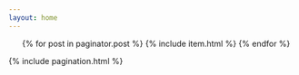 ```yaml
---
layout: home
---
```

<ul id="post-list">
    {% for post in paginator.post %}
        {% include item.html %}
    {% endfor %}
</ul>
{% include pagination.html %}



